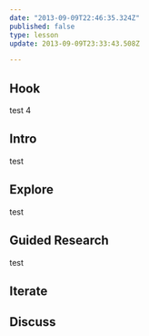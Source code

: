 ```yaml
---
date: "2013-09-09T22:46:35.324Z"
published: false
type: lesson
update: 2013-09-09T23:33:43.508Z

---
```


## Hook
test 4<!-- -->
## Intro
test<!-- -->
## Explore
test<!-- -->
## Guided Research
test<!-- -->
## Iterate
<!-- -->
## Discuss
